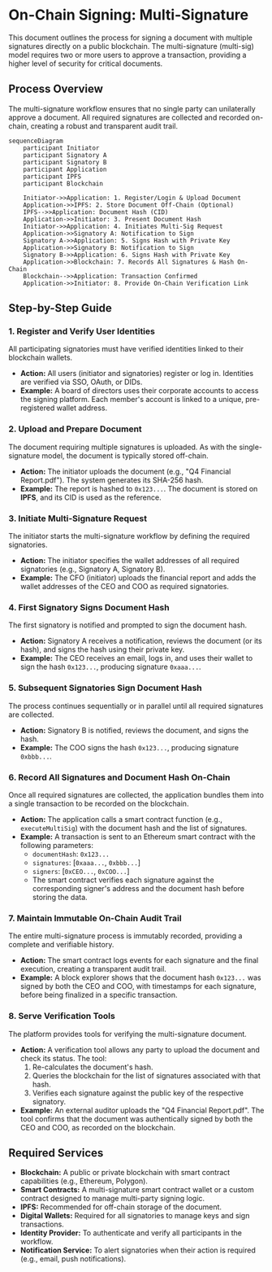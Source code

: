 # On-Chain Signing: Multi-Signature

This document outlines the process for signing a document with multiple signatures directly on a public blockchain. The multi-signature (multi-sig) model requires two or more users to approve a transaction, providing a higher level of security for critical documents.

## Process Overview

The multi-signature workflow ensures that no single party can unilaterally approve a document. All required signatures are collected and recorded on-chain, creating a robust and transparent audit trail.

```mermaid
sequenceDiagram
    participant Initiator
    participant Signatory A
    participant Signatory B
    participant Application
    participant IPFS
    participant Blockchain

    Initiator->>Application: 1. Register/Login & Upload Document
    Application->>IPFS: 2. Store Document Off-Chain (Optional)
    IPFS-->>Application: Document Hash (CID)
    Application->>Initiator: 3. Present Document Hash
    Initiator->>Application: 4. Initiates Multi-Sig Request
    Application->>Signatory A: Notification to Sign
    Signatory A->>Application: 5. Signs Hash with Private Key
    Application->>Signatory B: Notification to Sign
    Signatory B->>Application: 6. Signs Hash with Private Key
    Application->>Blockchain: 7. Records All Signatures & Hash On-Chain
    Blockchain-->>Application: Transaction Confirmed
    Application->>Initiator: 8. Provide On-Chain Verification Link
```

## Step-by-Step Guide

### 1. Register and Verify User Identities

All participating signatories must have verified identities linked to their blockchain wallets.

*   **Action:** All users (initiator and signatories) register or log in. Identities are verified via SSO, OAuth, or DIDs.
*   **Example:** A board of directors uses their corporate accounts to access the signing platform. Each member's account is linked to a unique, pre-registered wallet address.

### 2. Upload and Prepare Document

The document requiring multiple signatures is uploaded. As with the single-signature model, the document is typically stored off-chain.

*   **Action:** The initiator uploads the document (e.g., "Q4 Financial Report.pdf"). The system generates its SHA-256 hash.
*   **Example:** The report is hashed to `0x123...`. The document is stored on **IPFS**, and its CID is used as the reference.

### 3. Initiate Multi-Signature Request

The initiator starts the multi-signature workflow by defining the required signatories.

*   **Action:** The initiator specifies the wallet addresses of all required signatories (e.g., Signatory A, Signatory B).
*   **Example:** The CFO (initiator) uploads the financial report and adds the wallet addresses of the CEO and COO as required signatories.

### 4. First Signatory Signs Document Hash

The first signatory is notified and prompted to sign the document hash.

*   **Action:** Signatory A receives a notification, reviews the document (or its hash), and signs the hash using their private key.
*   **Example:** The CEO receives an email, logs in, and uses their wallet to sign the hash `0x123...`, producing signature `0xaaa...`.

### 5. Subsequent Signatories Sign Document Hash

The process continues sequentially or in parallel until all required signatures are collected.

*   **Action:** Signatory B is notified, reviews the document, and signs the hash.
*   **Example:** The COO signs the hash `0x123...`, producing signature `0xbbb...`.

### 6. Record All Signatures and Document Hash On-Chain

Once all required signatures are collected, the application bundles them into a single transaction to be recorded on the blockchain.

*   **Action:** The application calls a smart contract function (e.g., `executeMultiSig`) with the document hash and the list of signatures.
*   **Example:** A transaction is sent to an Ethereum smart contract with the following parameters:
    *   `documentHash`: `0x123...`
    *   `signatures`: [`0xaaa...`, `0xbbb...`]
    *   `signers`: [`0xCEO...`, `0xCOO...`]
    *   The smart contract verifies each signature against the corresponding signer's address and the document hash before storing the data.

### 7. Maintain Immutable On-Chain Audit Trail

The entire multi-signature process is immutably recorded, providing a complete and verifiable history.

*   **Action:** The smart contract logs events for each signature and the final execution, creating a transparent audit trail.
*   **Example:** A block explorer shows that the document hash `0x123...` was signed by both the CEO and COO, with timestamps for each signature, before being finalized in a specific transaction.

### 8. Serve Verification Tools

The platform provides tools for verifying the multi-signature document.

*   **Action:** A verification tool allows any party to upload the document and check its status. The tool:
    1.  Re-calculates the document's hash.
    2.  Queries the blockchain for the list of signatures associated with that hash.
    3.  Verifies each signature against the public key of the respective signatory.
*   **Example:** An external auditor uploads the "Q4 Financial Report.pdf". The tool confirms that the document was authentically signed by both the CEO and COO, as recorded on the blockchain.

## Required Services

*   **Blockchain:** A public or private blockchain with smart contract capabilities (e.g., Ethereum, Polygon).
*   **Smart Contracts:** A multi-signature smart contract wallet or a custom contract designed to manage multi-party signing logic.
*   **IPFS:** Recommended for off-chain storage of the document.
*   **Digital Wallets:** Required for all signatories to manage keys and sign transactions.
*   **Identity Provider:** To authenticate and verify all participants in the workflow.
*   **Notification Service:** To alert signatories when their action is required (e.g., email, push notifications).